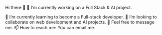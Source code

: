 Hi there 👋
🔭 I’m currently working on a Full Stack & AI project.

🌱 I’m currently learning to become a Full-stack developer.
👯 I’m looking to collaborate on web development and AI projects.
💬 Feel free to message me.
📫 How to reach me: You can email me.
